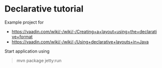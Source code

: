 # Declarative tutorial

Example project for
* https://vaadin.com/wiki/-/wiki/-/Creating+a+layout+using+the+declarative+format
* https://vaadin.com/wiki/-/wiki/-/Using+declarative+layouts+in+Java

Start application using
>mvn package jetty:run

